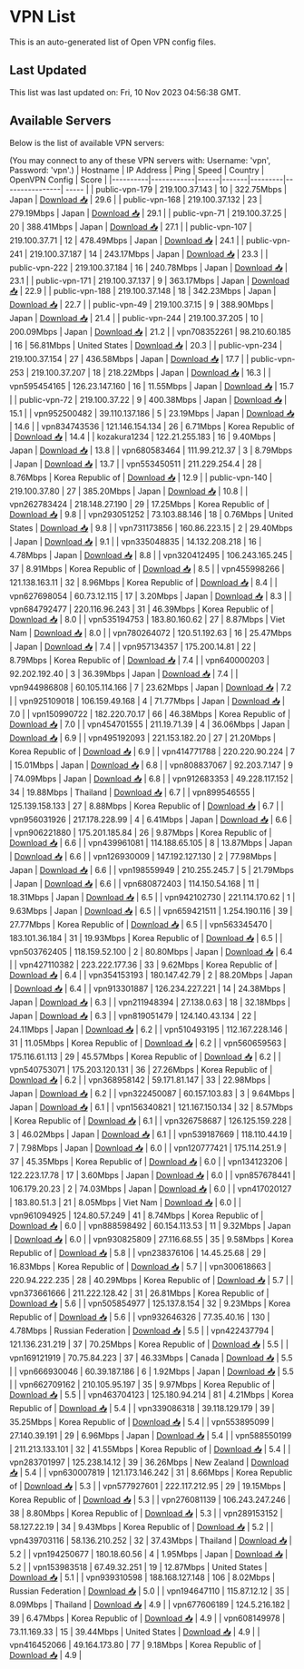 # VPN List

This is an auto-generated list of Open VPN config files.

## Last Updated

This list was last updated on: Fri, 10 Nov 2023 04:56:38 GMT.

## Available Servers

Below is the list of available VPN servers:

(You may connect to any of these VPN servers with: Username: 'vpn', Password: 'vpn'.)
| Hostname | IP Address | Ping | Speed | Country | OpenVPN Config | Score |
|----------|------------|------|-------|---------|----------------| ----- |
| public-vpn-179 | 219.100.37.143 | 10 | 322.75Mbps | Japan | [Download 📥](./configs/server_0_JP.ovpn) | 29.6 |
| public-vpn-168 | 219.100.37.132 | 23 | 279.19Mbps | Japan | [Download 📥](./configs/server_1_JP.ovpn) | 29.1 |
| public-vpn-71 | 219.100.37.25 | 20 | 388.41Mbps | Japan | [Download 📥](./configs/server_2_JP.ovpn) | 27.1 |
| public-vpn-107 | 219.100.37.71 | 12 | 478.49Mbps | Japan | [Download 📥](./configs/server_3_JP.ovpn) | 24.1 |
| public-vpn-241 | 219.100.37.187 | 14 | 243.17Mbps | Japan | [Download 📥](./configs/server_4_JP.ovpn) | 23.3 |
| public-vpn-222 | 219.100.37.184 | 16 | 240.78Mbps | Japan | [Download 📥](./configs/server_5_JP.ovpn) | 23.1 |
| public-vpn-171 | 219.100.37.137 | 9 | 363.17Mbps | Japan | [Download 📥](./configs/server_6_JP.ovpn) | 22.9 |
| public-vpn-188 | 219.100.37.148 | 18 | 342.23Mbps | Japan | [Download 📥](./configs/server_7_JP.ovpn) | 22.7 |
| public-vpn-49 | 219.100.37.15 | 9 | 388.90Mbps | Japan | [Download 📥](./configs/server_8_JP.ovpn) | 21.4 |
| public-vpn-244 | 219.100.37.205 | 10 | 200.09Mbps | Japan | [Download 📥](./configs/server_9_JP.ovpn) | 21.2 |
| vpn708352261 | 98.210.60.185 | 16 | 56.81Mbps | United States | [Download 📥](./configs/server_10_US.ovpn) | 20.3 |
| public-vpn-234 | 219.100.37.154 | 27 | 436.58Mbps | Japan | [Download 📥](./configs/server_11_JP.ovpn) | 17.7 |
| public-vpn-253 | 219.100.37.207 | 18 | 218.22Mbps | Japan | [Download 📥](./configs/server_12_JP.ovpn) | 16.3 |
| vpn595454165 | 126.23.147.160 | 16 | 11.55Mbps | Japan | [Download 📥](./configs/server_13_JP.ovpn) | 15.7 |
| public-vpn-72 | 219.100.37.22 | 9 | 400.38Mbps | Japan | [Download 📥](./configs/server_14_JP.ovpn) | 15.1 |
| vpn952500482 | 39.110.137.186 | 5 | 23.19Mbps | Japan | [Download 📥](./configs/server_15_JP.ovpn) | 14.6 |
| vpn834743536 | 121.146.154.134 | 26 | 6.71Mbps | Korea Republic of | [Download 📥](./configs/server_16_KR.ovpn) | 14.4 |
| kozakura1234 | 122.21.255.183 | 16 | 9.40Mbps | Japan | [Download 📥](./configs/server_17_JP.ovpn) | 13.8 |
| vpn680583464 | 111.99.212.37 | 3 | 8.79Mbps | Japan | [Download 📥](./configs/server_18_JP.ovpn) | 13.7 |
| vpn553450511 | 211.229.254.4 | 28 | 8.76Mbps | Korea Republic of | [Download 📥](./configs/server_19_KR.ovpn) | 12.9 |
| public-vpn-140 | 219.100.37.80 | 27 | 385.20Mbps | Japan | [Download 📥](./configs/server_20_JP.ovpn) | 10.8 |
| vpn262783424 | 218.148.27.190 | 29 | 17.25Mbps | Korea Republic of | [Download 📥](./configs/server_21_KR.ovpn) | 9.8 |
| vpn293051252 | 73.103.88.146 | 18 | 0.76Mbps | United States | [Download 📥](./configs/server_22_US.ovpn) | 9.8 |
| vpn731173856 | 160.86.223.15 | 2 | 29.40Mbps | Japan | [Download 📥](./configs/server_23_JP.ovpn) | 9.1 |
| vpn335048835 | 14.132.208.218 | 16 | 4.78Mbps | Japan | [Download 📥](./configs/server_24_JP.ovpn) | 8.8 |
| vpn320412495 | 106.243.165.245 | 37 | 8.91Mbps | Korea Republic of | [Download 📥](./configs/server_25_KR.ovpn) | 8.5 |
| vpn455998266 | 121.138.163.11 | 32 | 8.96Mbps | Korea Republic of | [Download 📥](./configs/server_26_KR.ovpn) | 8.4 |
| vpn627698054 | 60.73.12.115 | 17 | 3.20Mbps | Japan | [Download 📥](./configs/server_27_JP.ovpn) | 8.3 |
| vpn684792477 | 220.116.96.243 | 31 | 46.39Mbps | Korea Republic of | [Download 📥](./configs/server_28_KR.ovpn) | 8.0 |
| vpn535194753 | 183.80.160.62 | 27 | 8.87Mbps | Viet Nam | [Download 📥](./configs/server_29_VN.ovpn) | 8.0 |
| vpn780264072 | 120.51.192.63 | 16 | 25.47Mbps | Japan | [Download 📥](./configs/server_30_JP.ovpn) | 7.4 |
| vpn957134357 | 175.200.14.81 | 22 | 8.79Mbps | Korea Republic of | [Download 📥](./configs/server_31_KR.ovpn) | 7.4 |
| vpn640000203 | 92.202.192.40 | 3 | 36.39Mbps | Japan | [Download 📥](./configs/server_32_JP.ovpn) | 7.4 |
| vpn944986808 | 60.105.114.166 | 7 | 23.62Mbps | Japan | [Download 📥](./configs/server_33_JP.ovpn) | 7.2 |
| vpn925109018 | 106.159.49.168 | 4 | 71.77Mbps | Japan | [Download 📥](./configs/server_34_JP.ovpn) | 7.0 |
| vpn150990722 | 182.220.70.17 | 66 | 46.38Mbps | Korea Republic of | [Download 📥](./configs/server_35_KR.ovpn) | 7.0 |
| vpn454701555 | 211.19.71.39 | 4 | 36.06Mbps | Japan | [Download 📥](./configs/server_36_JP.ovpn) | 6.9 |
| vpn495192093 | 221.153.182.20 | 27 | 21.20Mbps | Korea Republic of | [Download 📥](./configs/server_37_KR.ovpn) | 6.9 |
| vpn414771788 | 220.220.90.224 | 7 | 15.01Mbps | Japan | [Download 📥](./configs/server_38_JP.ovpn) | 6.8 |
| vpn808837067 | 92.203.7.147 | 9 | 74.09Mbps | Japan | [Download 📥](./configs/server_39_JP.ovpn) | 6.8 |
| vpn912683353 | 49.228.117.152 | 34 | 19.88Mbps | Thailand | [Download 📥](./configs/server_40_TH.ovpn) | 6.7 |
| vpn899546555 | 125.139.158.133 | 27 | 8.88Mbps | Korea Republic of | [Download 📥](./configs/server_41_KR.ovpn) | 6.7 |
| vpn956031926 | 217.178.228.99 | 4 | 6.41Mbps | Japan | [Download 📥](./configs/server_42_JP.ovpn) | 6.6 |
| vpn906221880 | 175.201.185.84 | 26 | 9.87Mbps | Korea Republic of | [Download 📥](./configs/server_43_KR.ovpn) | 6.6 |
| vpn439961081 | 114.188.65.105 | 8 | 13.87Mbps | Japan | [Download 📥](./configs/server_44_JP.ovpn) | 6.6 |
| vpn126930009 | 147.192.127.130 | 2 | 77.98Mbps | Japan | [Download 📥](./configs/server_45_JP.ovpn) | 6.6 |
| vpn198559949 | 210.255.245.7 | 5 | 21.79Mbps | Japan | [Download 📥](./configs/server_46_JP.ovpn) | 6.6 |
| vpn680872403 | 114.150.54.168 | 11 | 18.31Mbps | Japan | [Download 📥](./configs/server_47_JP.ovpn) | 6.5 |
| vpn942102730 | 221.114.170.62 | 1 | 9.63Mbps | Japan | [Download 📥](./configs/server_48_JP.ovpn) | 6.5 |
| vpn659421511 | 1.254.190.116 | 39 | 27.77Mbps | Korea Republic of | [Download 📥](./configs/server_49_KR.ovpn) | 6.5 |
| vpn563345470 | 183.101.36.184 | 31 | 19.93Mbps | Korea Republic of | [Download 📥](./configs/server_50_KR.ovpn) | 6.5 |
| vpn503762405 | 118.159.52.100 | 2 | 80.80Mbps | Japan | [Download 📥](./configs/server_51_JP.ovpn) | 6.4 |
| vpn427110382 | 223.222.177.36 | 33 | 9.62Mbps | Korea Republic of | [Download 📥](./configs/server_52_KR.ovpn) | 6.4 |
| vpn354153193 | 180.147.42.79 | 2 | 88.20Mbps | Japan | [Download 📥](./configs/server_53_JP.ovpn) | 6.4 |
| vpn913301887 | 126.234.227.221 | 14 | 24.38Mbps | Japan | [Download 📥](./configs/server_54_JP.ovpn) | 6.3 |
| vpn211948394 | 27.138.0.63 | 18 | 32.18Mbps | Japan | [Download 📥](./configs/server_55_JP.ovpn) | 6.3 |
| vpn819051479 | 124.140.43.134 | 22 | 24.11Mbps | Japan | [Download 📥](./configs/server_56_JP.ovpn) | 6.2 |
| vpn510493195 | 112.167.228.146 | 31 | 11.05Mbps | Korea Republic of | [Download 📥](./configs/server_57_KR.ovpn) | 6.2 |
| vpn560659563 | 175.116.61.113 | 29 | 45.57Mbps | Korea Republic of | [Download 📥](./configs/server_58_KR.ovpn) | 6.2 |
| vpn540753071 | 175.203.120.131 | 36 | 27.26Mbps | Korea Republic of | [Download 📥](./configs/server_59_KR.ovpn) | 6.2 |
| vpn368958142 | 59.171.81.147 | 33 | 22.98Mbps | Japan | [Download 📥](./configs/server_60_JP.ovpn) | 6.2 |
| vpn322450087 | 60.157.103.83 | 3 | 9.64Mbps | Japan | [Download 📥](./configs/server_61_JP.ovpn) | 6.1 |
| vpn156340821 | 121.167.150.134 | 32 | 8.57Mbps | Korea Republic of | [Download 📥](./configs/server_62_KR.ovpn) | 6.1 |
| vpn326758687 | 126.125.159.228 | 3 | 46.02Mbps | Japan | [Download 📥](./configs/server_63_JP.ovpn) | 6.1 |
| vpn539187669 | 118.110.44.19 | 7 | 7.98Mbps | Japan | [Download 📥](./configs/server_64_JP.ovpn) | 6.0 |
| vpn120777421 | 175.114.251.9 | 37 | 45.35Mbps | Korea Republic of | [Download 📥](./configs/server_65_KR.ovpn) | 6.0 |
| vpn134123206 | 122.223.17.78 | 17 | 3.60Mbps | Japan | [Download 📥](./configs/server_66_JP.ovpn) | 6.0 |
| vpn857678441 | 106.179.20.23 | 2 | 74.03Mbps | Japan | [Download 📥](./configs/server_67_JP.ovpn) | 6.0 |
| vpn417020127 | 183.80.51.3 | 21 | 8.05Mbps | Viet Nam | [Download 📥](./configs/server_68_VN.ovpn) | 6.0 |
| vpn961094925 | 124.80.57.249 | 41 | 8.74Mbps | Korea Republic of | [Download 📥](./configs/server_69_KR.ovpn) | 6.0 |
| vpn888598492 | 60.154.113.53 | 11 | 9.32Mbps | Japan | [Download 📥](./configs/server_70_JP.ovpn) | 6.0 |
| vpn930825809 | 27.116.68.55 | 35 | 9.58Mbps | Korea Republic of | [Download 📥](./configs/server_71_KR.ovpn) | 5.8 |
| vpn238376106 | 14.45.25.68 | 29 | 16.83Mbps | Korea Republic of | [Download 📥](./configs/server_72_KR.ovpn) | 5.7 |
| vpn300618663 | 220.94.222.235 | 28 | 40.29Mbps | Korea Republic of | [Download 📥](./configs/server_73_KR.ovpn) | 5.7 |
| vpn373661666 | 211.222.128.42 | 31 | 26.81Mbps | Korea Republic of | [Download 📥](./configs/server_74_KR.ovpn) | 5.6 |
| vpn505854977 | 125.137.8.154 | 32 | 9.23Mbps | Korea Republic of | [Download 📥](./configs/server_75_KR.ovpn) | 5.6 |
| vpn932646326 | 77.35.40.16 | 130 | 4.78Mbps | Russian Federation | [Download 📥](./configs/server_76_RU.ovpn) | 5.5 |
| vpn422437794 | 121.136.231.219 | 37 | 70.25Mbps | Korea Republic of | [Download 📥](./configs/server_77_KR.ovpn) | 5.5 |
| vpn169121919 | 70.75.84.223 | 37 | 46.33Mbps | Canada | [Download 📥](./configs/server_78_CA.ovpn) | 5.5 |
| vpn666930046 | 60.39.187.186 | 6 | 1.92Mbps | Japan | [Download 📥](./configs/server_79_JP.ovpn) | 5.5 |
| vpn662709162 | 210.105.95.197 | 35 | 9.97Mbps | Korea Republic of | [Download 📥](./configs/server_80_KR.ovpn) | 5.5 |
| vpn463704123 | 125.180.94.214 | 81 | 4.21Mbps | Korea Republic of | [Download 📥](./configs/server_81_KR.ovpn) | 5.4 |
| vpn339086318 | 39.118.129.179 | 39 | 35.25Mbps | Korea Republic of | [Download 📥](./configs/server_82_KR.ovpn) | 5.4 |
| vpn553895099 | 27.140.39.191 | 29 | 6.96Mbps | Japan | [Download 📥](./configs/server_83_JP.ovpn) | 5.4 |
| vpn588550199 | 211.213.133.101 | 32 | 41.55Mbps | Korea Republic of | [Download 📥](./configs/server_84_KR.ovpn) | 5.4 |
| vpn283701997 | 125.238.14.12 | 39 | 36.26Mbps | New Zealand | [Download 📥](./configs/server_85_NZ.ovpn) | 5.4 |
| vpn630007819 | 121.173.146.242 | 31 | 8.66Mbps | Korea Republic of | [Download 📥](./configs/server_86_KR.ovpn) | 5.3 |
| vpn577927601 | 222.117.212.95 | 29 | 19.15Mbps | Korea Republic of | [Download 📥](./configs/server_87_KR.ovpn) | 5.3 |
| vpn276081139 | 106.243.247.246 | 38 | 8.80Mbps | Korea Republic of | [Download 📥](./configs/server_88_KR.ovpn) | 5.3 |
| vpn289153152 | 58.127.22.19 | 34 | 9.43Mbps | Korea Republic of | [Download 📥](./configs/server_89_KR.ovpn) | 5.2 |
| vpn439703116 | 58.136.210.252 | 32 | 37.43Mbps | Thailand | [Download 📥](./configs/server_90_TH.ovpn) | 5.2 |
| vpn194250677 | 180.18.60.56 | 4 | 1.95Mbps | Japan | [Download 📥](./configs/server_91_JP.ovpn) | 5.2 |
| vpn153983518 | 67.49.32.251 | 19 | 12.87Mbps | United States | [Download 📥](./configs/server_92_US.ovpn) | 5.1 |
| vpn939310598 | 188.168.127.148 | 106 | 8.02Mbps | Russian Federation | [Download 📥](./configs/server_93_RU.ovpn) | 5.0 |
| vpn194647110 | 115.87.12.12 | 35 | 8.09Mbps | Thailand | [Download 📥](./configs/server_94_TH.ovpn) | 4.9 |
| vpn677606189 | 124.5.216.182 | 39 | 6.47Mbps | Korea Republic of | [Download 📥](./configs/server_95_KR.ovpn) | 4.9 |
| vpn608149978 | 73.11.169.33 | 15 | 39.44Mbps | United States | [Download 📥](./configs/server_96_US.ovpn) | 4.9 |
| vpn416452066 | 49.164.173.80 | 77 | 9.18Mbps | Korea Republic of | [Download 📥](./configs/server_97_KR.ovpn) | 4.9 |
